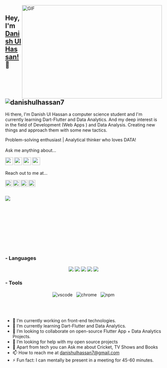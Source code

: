 
<img align="right" alt="GIF" src="https://github.com/abhisheknaiidu/abhisheknaiidu/blob/master/code.gif?raw=true" width="450" height="300" />

## Hey, I'm [Danish Ul Hassan!](https://danishulhassan7portfolio.web.app/) 👋 <a align="left"> <img src="https://komarev.com/ghpvc/?username=danishulhassan7&label=Views&color=blue&style=plastic" alt="danishulhassan7" /> </a>


Hi there, I'm Danish Ul Hassan a computer science student and I'm currently learning Dart-Flutter and Data Analytics. And my deep interest is in the field of Development (Web Apps ) and Data Analysis. Creating new things and approach them with some new tactics. 

Problem-solving enthusiast | Analytical thinker who loves DATA!
<br/>
<br/>
Ask me anything about...

<img src='https://img.shields.io/badge/html-%230095D5?logo=html&logoColor=blue&style=for-the-badge' height='25'/> <img src='https://img.shields.io/badge/WebDev-3DDC84?logo=web&logoColor=white&style=for-the-badge' height='25'/> <img src='https://img.shields.io/badge/css-%230095D5.svg?&style=for-the-badge&logo=css&logoColor=white' height='25'/> <img src='https://img.shields.io/badge/js-%2300ADD8.svg?&style=for-the-badge&logo=js&logoColor=white' height='25'/>


Reach out to me at...

<a href="https://twitter.com/DanishUlHassan5">
  <img align="left" alt="DanishUlHassan's Twitter" width="22px" src="https://cdn.jsdelivr.net/npm/simple-icons@v3/icons/twitter.svg" />
</a><a href="https://www.linkedin.com/in/danish-ul-hassan-a86748171">
  <img align="left" alt="DanishUlHassan's Linkdein" width="22px" src="https://cdn.jsdelivr.net/npm/simple-icons@v3/icons/linkedin.svg" />
</a><a href="https://instagram.com/IamDanishUlHassan/">
  <img align="left" alt="DanishUlHassan's Instagram" width="22px" src="https://cdn.jsdelivr.net/npm/simple-icons@v3/icons/instagram.svg" />
</a><a href="https://facebook.com/danishulhassan77">
  <img align="left" alt="DanishUlHassan's Facebook" width="22px" src="https://cdn.jsdelivr.net/npm/simple-icons@v3/icons/facebook.svg" />
</a>
<br/><br/>
<br/>
<img align="left" src="https://github-readme-stats.vercel.app/api?username=danishulhassan7&show_icons=true&title_color=fff&icon_color=79ff97&text_color=9f9f9f&bg_color=151515"/>

<br/><br/><br/><br/><br/> <br/><br/><br/> <br />
### - Languages

<p align="center">
  <!-- For more icons please follow  https://github.com/MikeCodesDotNET/ColoredBadges -->
<!--   <img src="https://raw.githubusercontent.com/khattakdev/khattakdev/master/svg/dev/languages/html.svg" alt="html" style="vertical-align:top; margin:4px">
  <img src="https://raw.githubusercontent.com/khattakdev/khattakdev/master/svg/dev/languages/js.svg" alt="js" style="vertical-align:top; margin:4px">
  <img src="https://raw.githubusercontent.com/khattakdev/khattakdev/master/svg/dev/frameworks/react.svg" alt="react" style="vertical-align:top; margin:4px">
  <img src="https://raw.githubusercontent.com/khattakdev/khattakdev/master/svg/dev/languages/python.svg" alt="csharp" style="vertical-align:top; margin:4px"> -->
 <img src="https://img.shields.io/badge/Flutter-02569B?style=for-the-badge&logo=flutter&logoColor=white" />
<img src="https://img.shields.io/badge/Dart-0175C2?style=for-the-badge&logo=dart&logoColor=white" />
<img src="https://img.shields.io/badge/firebase-ffca28?style=for-the-badge&logo=firebase&logoColor=black" />
<img src="https://img.shields.io/badge/Python-FFD43B?style=for-the-badge&logo=python&logoColor=darkgreen" />
<img src="https://img.shields.io/badge/Git-F05032?style=for-the-badge&logo=git&logoColor=white" />

</p>

### - Tools

<p align="center">
  <img src="https://raw.githubusercontent.com/khattakdev/khattakdev/master/svg/dev/tools/visualstudio_code.svg" alt="vscode" style="vertical-align:top; margin:4px">
  <img src="https://raw.githubusercontent.com/khattakdev/khattakdev/master/svg/dev/misc/chrome.svg" alt="chrome" style="vertical-align:top; margin:4px">
  <img src="https://raw.githubusercontent.com/khattakdev/khattakdev/master/svg/dev/services/npm.svg" alt="npm" style="vertical-align:top; margin:4px">
  
</p>

<br/>
<br/>


- 🔭 I’m currently working on front-end technologies.
- 🌱 I’m currently learning Dart-Flutter and Data Analytics.
- 👯 I’m looking to collaborate on open-source Flutter App + Data Analytics Projects.
- 🤔 I’m looking for help with my open source projects
- 💬 Apart from tech you can Ask me about Cricket, TV Shows and Books
- 📫 How to reach me at danishulhassan7@gmail.com
- ⚡ Fun fact: I can mentally be present in a meeting for 45-60 minutes.
